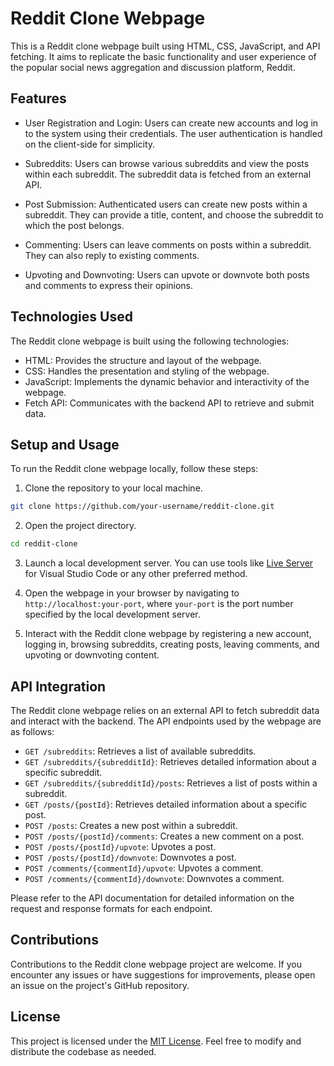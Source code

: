 # Reddit Clone Webpage

This is a Reddit clone webpage built using HTML, CSS, JavaScript, and API fetching. It aims to replicate the basic functionality and user experience of the popular social news aggregation and discussion platform, Reddit.

## Features

- User Registration and Login: Users can create new accounts and log in to the system using their credentials. The user authentication is handled on the client-side for simplicity.

- Subreddits: Users can browse various subreddits and view the posts within each subreddit. The subreddit data is fetched from an external API.

- Post Submission: Authenticated users can create new posts within a subreddit. They can provide a title, content, and choose the subreddit to which the post belongs.

- Commenting: Users can leave comments on posts within a subreddit. They can also reply to existing comments.

- Upvoting and Downvoting: Users can upvote or downvote both posts and comments to express their opinions.

## Technologies Used

The Reddit clone webpage is built using the following technologies:

- HTML: Provides the structure and layout of the webpage.
- CSS: Handles the presentation and styling of the webpage.
- JavaScript: Implements the dynamic behavior and interactivity of the webpage.
- Fetch API: Communicates with the backend API to retrieve and submit data.

## Setup and Usage

To run the Reddit clone webpage locally, follow these steps:

1. Clone the repository to your local machine.

```bash
git clone https://github.com/your-username/reddit-clone.git
```

2. Open the project directory.

```bash
cd reddit-clone
```

3. Launch a local development server. You can use tools like [Live Server](https://marketplace.visualstudio.com/items?itemName=ritwickdey.LiveServer) for Visual Studio Code or any other preferred method.

4. Open the webpage in your browser by navigating to `http://localhost:your-port`, where `your-port` is the port number specified by the local development server.

5. Interact with the Reddit clone webpage by registering a new account, logging in, browsing subreddits, creating posts, leaving comments, and upvoting or downvoting content.

## API Integration

The Reddit clone webpage relies on an external API to fetch subreddit data and interact with the backend. The API endpoints used by the webpage are as follows:

- `GET /subreddits`: Retrieves a list of available subreddits.
- `GET /subreddits/{subredditId}`: Retrieves detailed information about a specific subreddit.
- `GET /subreddits/{subredditId}/posts`: Retrieves a list of posts within a subreddit.
- `GET /posts/{postId}`: Retrieves detailed information about a specific post.
- `POST /posts`: Creates a new post within a subreddit.
- `POST /posts/{postId}/comments`: Creates a new comment on a post.
- `POST /posts/{postId}/upvote`: Upvotes a post.
- `POST /posts/{postId}/downvote`: Downvotes a post.
- `POST /comments/{commentId}/upvote`: Upvotes a comment.
- `POST /comments/{commentId}/downvote`: Downvotes a comment.

Please refer to the API documentation for detailed information on the request and response formats for each endpoint.

## Contributions

Contributions to the Reddit clone webpage project are welcome. If you encounter any issues or have suggestions for improvements, please open an issue on the project's GitHub repository.

## License

This project is licensed under the [MIT License](LICENSE). Feel free to modify and distribute the codebase as needed.
